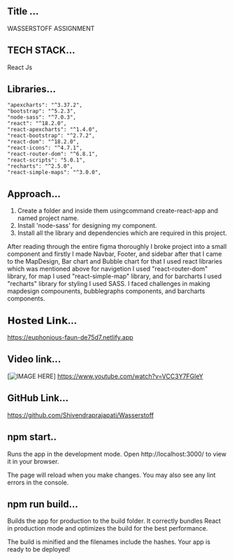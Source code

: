 ## Title ...
WASSERSTOFF ASSIGNMENT

## TECH STACK...
React Js

## Libraries...

    "apexcharts": "^3.37.2",
    "bootstrap": "^5.2.3",
    "node-sass": "^7.0.3",
    "react": "^18.2.0",
    "react-apexcharts": "^1.4.0",
    "react-bootstrap": "^2.7.2",
    "react-dom": "^18.2.0",
    "react-icons": "^4.7.1",
    "react-router-dom": "^6.8.1",
    "react-scripts": "5.0.1",
    "recharts": "^2.5.0",
    "react-simple-maps": "^3.0.0",

## Approach...

1. Create a folder and inside them usingcommand create-react-app and named project name.
2. Install 'node-sass' for designing my component.
3. Install all the library and dependencies which are required in this project.

 After reading through the entire figma thoroughly I broke project into a small component and firstly I made Navbar, Footer, and sidebar after that I came to the MapDesign, Bar chart and Bubble chart for that I used react libraries which was mentioned above for navigetion I used "react-router-dom" library, for map I used "react-simple-map" library, and for barcharts I used "recharts" library for styling I used SASS. I faced challenges in making mapdesign compounents, bubblegraphs components, and barcharts components.


## 𝗛𝗼𝘀𝘁𝗲𝗱 𝗟𝗶𝗻𝗸...
https://euphonious-faun-de75d7.netlify.app

## Video link...
[![IMAGE HERE](http://img.youtube.com/vi/QvriOizu0e4/0.jpg)]
https://www.youtube.com/watch?v=VCC3Y7FGleY

## GitHub Link...
https://github.com/Shivendraprajapati/Wasserstoff

## npm start..
Runs the app in the development mode.
Open http://localhost:3000/ to view it in your browser.

The page will reload when you make changes.
You may also see any lint errors in the console.

## npm run build...
Builds the app for production to the build folder.
It correctly bundles React in production mode and optimizes the build for the best performance.

The build is minified and the filenames include the hashes.
Your app is ready to be deployed!

